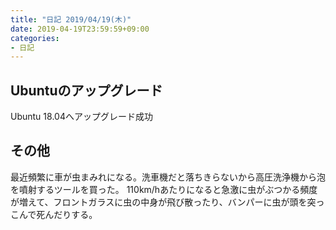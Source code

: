 ```yaml
---
title: "日記 2019/04/19(木)"
date: 2019-04-19T23:59:59+09:00
categories:
- 日記
---
```


## Ubuntuのアップグレード
Ubuntu 18.04へアップグレード成功

## その他
最近頻繁に車が虫まみれになる。洗車機だと落ちきらないから高圧洗浄機から泡を噴射するツールを買った。
110km/hあたりになると急激に虫がぶつかる頻度が増えて、フロントガラスに虫の中身が飛び散ったり、バンパーに虫が頭を突っこんで死んだりする。

<!--more-->
